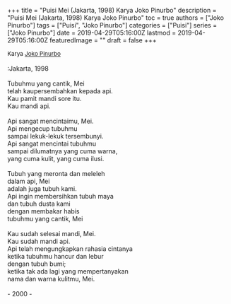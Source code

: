 +++
title = "Puisi Mei (Jakarta, 1998) Karya Joko Pinurbo"
description = "Puisi Mei (Jakarta, 1998) Karya Joko Pinurbo"
toc = true
authors = ["Joko Pinurbo"]
tags = ["Puisi", "Joko Pinurbo"]
categories = ["Puisi"]
series = ["Joko Pinurbo"]
date = 2019-04-29T05:16:00Z
lastmod = 2019-04-29T05:16:00Z
featuredImage = ""
draft = false
+++

<div style="text-align: justify;">
<div style="font-size: small;">Karya <a href="/authors/joko-pinurbo/" target="_blank">Joko Pinurbo</a></div><br />
:Jakarta, 1998<br /><br />Tubuhmu yang cantik, Mei<br />telah kaupersembahkan kepada api.<br />Kau pamit mandi sore itu.<br />Kau mandi api.<br /><br />Api sangat mencintaimu, Mei.<br />Api mengecup tubuhmu<br />sampai lekuk-lekuk tersembunyi.<br />Api sangat mencintai tubuhmu<br />sampai dilumatnya yang cuma warna,<br />yang cuma kulit, yang cuma ilusi.<br /><br />Tubuh yang meronta dan meleleh<br />dalam api, Mei<br />adalah juga tubuh kami.<br />Api ingin membersihkan tubuh maya<br />dan tubuh dusta kami<br />dengan membakar habis<br />tubuhmu yang cantik, Mei<br /><br />Kau sudah selesai mandi, Mei.<br />Kau sudah mandi api.<br />Api telah mengungkapkan rahasia cintanya<br />ketika tubuhmu hancur dan lebur<br />dengan tubuh bumi;<br />ketika tak ada lagi yang mempertanyakan<br />nama dan warna kulitmu, Mei. <br /><br />- 2000 -</div>
